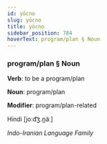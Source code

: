 ```yaml
---
id: yöcno
slug: yöcno
title: yöcno
sidebar_position: 784
hoverText: program/plan § Noun
---
```


### program/plan § Noun

**Verb**: to be a program/plan

**Noun**: program/plan

**Modifier**: program/plan-related

Hindi  [joːd͡ʒ.n̪äː]

*Indo-Iranian Language Family*
